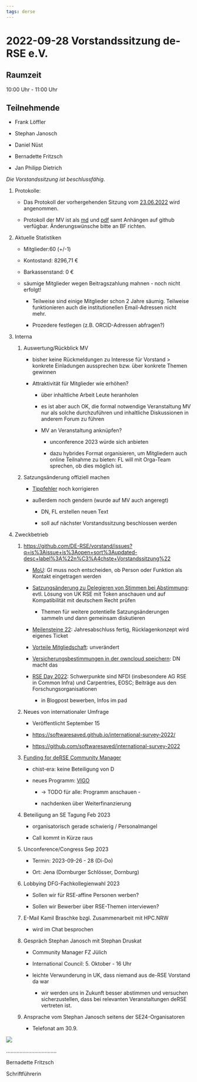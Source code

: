 ```yaml
---
tags: derse
---
```


2022-09-28 Vorstandssitzung de-RSE e.V.
=======================================

Raumzeit
--------

10:00 Uhr - 11:00 Uhr

Teilnehmende
------------

-   Frank Löffler

-   Stephan Janosch

-   Daniel Nüst

-   Bernadette Fritzsch

-   Jan Philipp Dietrich

*Die Vorstandssitzung ist beschlussfähig.*

1.  Protokolle:

    -   Das Protokoll der vorhergehenden Sitzung vom
        [23.06.2022](https://github.com/DE-RSE/protokolle/blob/master/Vorstandssitzungen/Protokoll-Vorstand-deRSE-2022-06-23.md)
        wird angenommen.

    -   Protokoll der MV ist als
        [md](https://github.com/DE-RSE/protokolle/blob/master/Mitgliederversammlungen/MV-deRSE-2022-08-29.md)
        und
        [pdf](https://github.com/DE-RSE/protokolle/blob/master/Mitgliederversammlungen/MV-deRSE-2022-08-29-1.pdf)
        samt Anhängen auf github verfügbar. Änderungswünsche bitte an BF
        richten.

2.  Aktuelle Statistiken

    -   Mitglieder:60 (+/-1)

    -   Kontostand: 8296,71 €

    -   Barkassenstand: 0 €

    -   säumige Mitglieder wegen Beitragszahlung mahnen - noch nicht erfolgt!

        -   Teilweise sind einige Mitglieder schon 2 Jahre säumig. Teilweise
            funktionieren auch die institutionellen Email-Adressen nicht mehr.

        -   Prozedere festlegen (z.B. ORCID-Adressen abfragen?)

3.  Interna

    1.  Auswertung/Rückblick MV

        -   bisher keine Rückmeldungen zu Interesse für Vorstand \> konkrete
            Einladungen aussprechen bzw. über konkrete Themen gewinnen

        -   Attraktivität für Mitglieder wie erhöhen?

            -   über inhaltliche Arbeit Leute heranholen

            -   es ist aber auch OK, die formal notwendige Veranstaltung MV nur
                als solche durchzuführen und inhaltliche Diskussionen in anderem
                Forum zu führen

            -   MV an Veranstaltung anknüpfen?

                -   unconference 2023 würde sich anbieten

                -   dazu hybrides Format organisieren, um Mitgliedern auch
                    online Teilnahme zu bieten: FL will mit Orga-Team sprechen,
                    ob dies möglich ist.

    2.  Satzungsänderung offiziell machen

        -   [Tippfehler](https://github.com/DE-RSE/vorstand/issues/138) noch
            korrigieren

        -   außerdem noch gendern (wurde auf MV auch angeregt)

            -   DN, FL erstellen neuen Text

            -   soll auf nächster Vorstandssitzung beschlossen werden

4.  Zweckbetrieb

    1.  https://github.com/DE-RSE/vorstand/issues?q=is%3Aissue+is%3Aopen+sort%3Aupdated-desc+label%3A%22n%C3%A4chste+Vorstandssitzung%22

        -   [MoU](https://github.com/DE-RSE/vorstand/issues/81): GI muss noch
            entscheiden, ob Person oder Funktion als Kontakt eingetragen werden

        -   [Satzungsänderung zu Delegieren von Stimmen bei
            Abstimmung](https://github.com/DE-RSE/vorstand/issues/70): evtl.
            Lösung von UK RSE mit Token anschauen und auf Kompatibilität mit
            deutschem Recht prüfen

            -   Themen für weitere potentielle Satzungsänderungen sammeln und
                dann gemeinsam diskutieren

        -   [Meilensteine 22](https://github.com/DE-RSE/vorstand/issues/131):
            Jahresabschluss fertig, Rücklagenkonzept wird eigenes Ticket

        -   [Vorteile
            Mitgliedschaft](https://github.com/DE-RSE/vorstand/issues/94):
            unverändert

        -   [Versicherungsbestimmungen in der owncloud
            speichern](https://github.com/DE-RSE/vorstand/issues/65): DN macht
            das

        -   [RSE Day 2022](https://github.com/DE-RSE/vorstand/issues/136):
            Schwerpunkte sind NFDI (insbesondere AG RSE in Common Infra) und
            Carpentries, EOSC; Beiträge aus den Forschungsorganisationen

            -   in Blogpost bewerben, Infos im pad

    2.  Neues von internationaler Umfrage

        -   Veröffentlicht September 15

        -   https://softwaresaved.github.io/international-survey-2022/

        -   https://github.com/softwaresaved/international-survey-2022

    3.  [Funding for deRSE Community
        Manager](https://pad.gwdg.de/lwL9YnSPSmavv74woU_pkA#)

        -   chist-era: keine Beteiligung von D

        -   neues Programm:
            [VIGO](https://www.dfg.de/foerderung/info_wissenschaft/info_wissenschaft_22_18/index.html)

            -   → TODO für alle: Programm anschauen -

            -   nachdenken über Weiterfinanzierung

    4.  Beteiligung an SE Tagung Feb 2023

        -   organisatorisch gerade schwierig / Personalmangel

        -   Call kommt in Kürze raus

    5.  Unconference/Congress Sep 2023

        -   Termin: 2023-09-26 - 28 (Di-Do)

        -   Ort: Jena (Dornburger Schlösser, Dornburg)

    6.  Lobbying DFG-Fachkollegienwahl 2023

        -   Sollen wir für RSE-affine Personen werben?

        -   Sollen wir Bewerber über RSE-Themen interviewen?

    7.  E-Mail Kamil Braschke bzgl. Zusammenarbeit mit HPC.NRW

        -   wird im Chat besprochen

    8.  Gespräch Stephan Janosch mit Stephan Druskat

        -   Community Manager FZ Jülich

        -   International Council: 5. Oktober - 16 Uhr

        -   leichte Verwunderung in UK, dass niemand aus de-RSE Vorstand da war

            -   wir werden uns in Zukunft besser abstimmen und versuchen
                sicherzustellen, dass bei relevanten Veranstaltungen deRSE
                vertreten ist.

    9.  Ansprache vom Stephan Janosch seitens der SE24-Organisatoren

        -   Telefonat am 30.9.

![](spacer.jpg)

..................................

Bernadette Fritzsch

Schriftführerin
